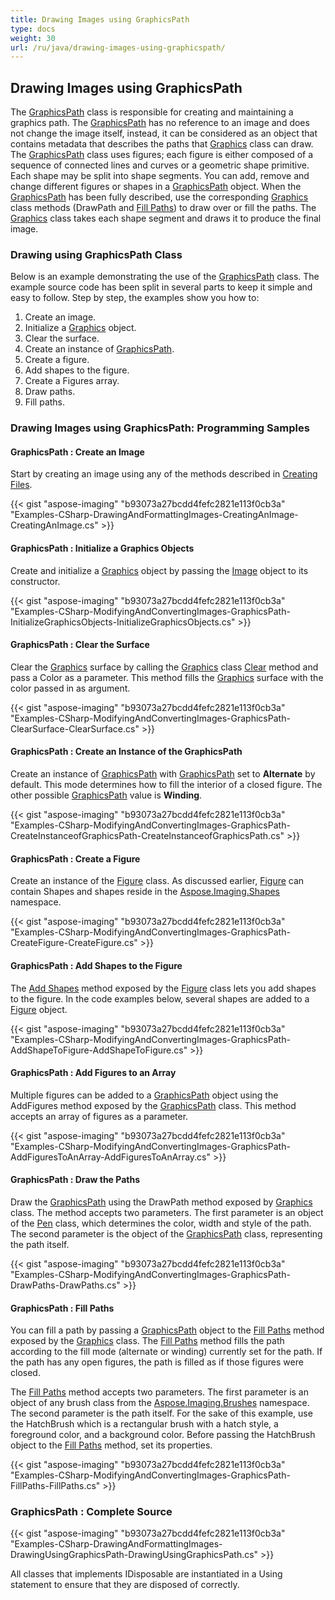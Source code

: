 ```yaml
---
title: Drawing Images using GraphicsPath
type: docs
weight: 30
url: /ru/java/drawing-images-using-graphicspath/
---
```


## **Drawing Images using GraphicsPath**
The [GraphicsPath](http://www.aspose.com/api/ru/net/imaging/aspose.imaging/graphicspath) class is responsible for creating and maintaining a graphics path. The [GraphicsPath](http://www.aspose.com/api/ru/net/imaging/aspose.imaging/graphicspath) has no reference to an image and does not change the image itself, instead, it can be considered as an object that contains metadata that describes the paths that [Graphics](http://www.aspose.com/api/search/ru/net/imaging/Graphics) class can draw. The [GraphicsPath](http://www.aspose.com/api/ru/net/imaging/aspose.imaging/graphicspath) class uses figures; each figure is either composed of a sequence of connected lines and curves or a geometric shape primitive. Each shape may be split into shape segments. You can add, remove and change different figures or shapes in a [GraphicsPath](http://www.aspose.com/api/ru/net/imaging/aspose.imaging/graphicspath) object. When the [GraphicsPath](http://www.aspose.com/api/ru/net/imaging/aspose.imaging/graphicspath) has been fully described, use the corresponding [Graphics](http://www.aspose.com/api/search/ru/net/imaging/Graphics) class methods (DrawPath and [Fill Paths](http://www.aspose.com/api/ru/net/imaging/aspose.imaging/graphics/methods/fillpath)) to draw over or fill the paths. The [Graphics](http://www.aspose.com/api/search/ru/net/imaging/Graphics) class takes each shape segment and draws it to produce the final image.
### **Drawing using GraphicsPath Class**
Below is an example demonstrating the use of the [GraphicsPath](http://www.aspose.com/api/ru/net/imaging/aspose.imaging/graphicspath) class. The example source code has been split in several parts to keep it simple and easy to follow. Step by step, the examples show you how to:

1. Create an image.
1. Initialize a [Graphics](http://www.aspose.com/api/search/ru/net/imaging/Graphics) object.
1. Clear the surface.
1. Create an instance of [GraphicsPath](http://www.aspose.com/api/ru/net/imaging/aspose.imaging/graphicspath).
1. Create a figure.
1. Add shapes to the figure.
1. Create a Figures array.
1. Draw paths.
1. Fill paths.
### **Drawing Images using GraphicsPath: Programming Samples**
#### **GraphicsPath : Create an Image**
Start by creating an image using any of the methods described in [Creating Files](http://www.aspose.com/docs/display/imagingnet/Drawing+and+Formatting+Images#DrawingandFormattingImages-CreatingImageFiles).

{{< gist "aspose-imaging" "b93073a27bcdd4fefc2821e113f0cb3a" "Examples-CSharp-DrawingAndFormattingImages-CreatingAnImage-CreatingAnImage.cs" >}}


#### **GraphicsPath : Initialize a Graphics Objects**
Create and initialize a [Graphics](http://www.aspose.com/api/search/ru/net/imaging/Graphics) object by passing the [Image](http://www.aspose.com/api/ru/net/imaging/aspose.imaging/image) object to its constructor.

{{< gist "aspose-imaging" "b93073a27bcdd4fefc2821e113f0cb3a" "Examples-CSharp-ModifyingAndConvertingImages-GraphicsPath-InitializeGraphicsObjects-InitializeGraphicsObjects.cs" >}}


#### **GraphicsPath : Clear the Surface**
Clear the [Graphics](http://www.aspose.com/api/search/ru/net/imaging/Graphics) surface by calling the [Graphics](http://www.aspose.com/api/search/ru/net/imaging/Graphics) class [Clear](http://www.aspose.com/api/ru/net/imaging/aspose.imaging/graphics/methods/clear) method and pass a Color as a parameter. This method fills the [Graphics](http://www.aspose.com/api/search/ru/net/imaging/Graphics) surface with the color passed in as argument.

{{< gist "aspose-imaging" "b93073a27bcdd4fefc2821e113f0cb3a" "Examples-CSharp-ModifyingAndConvertingImages-GraphicsPath-ClearSurface-ClearSurface.cs" >}}


#### **GraphicsPath : Create an Instance of the GraphicsPath**
Create an instance of [GraphicsPath](http://www.aspose.com/api/ru/net/imaging/aspose.imaging/graphicspath) with [GraphicsPath](http://www.aspose.com/api/ru/net/imaging/aspose.imaging/graphicspath) set to **Alternate** by default. This mode determines how to fill the interior of a closed figure. The other possible [GraphicsPath](http://www.aspose.com/api/ru/net/imaging/aspose.imaging/graphicspath) value is **Winding**.

{{< gist "aspose-imaging" "b93073a27bcdd4fefc2821e113f0cb3a" "Examples-CSharp-ModifyingAndConvertingImages-GraphicsPath-CreateInstanceofGraphicsPath-CreateInstanceofGraphicsPath.cs" >}}


#### **GraphicsPath : Create a Figure**
Create an instance of the [Figure](http://www.aspose.com/api/ru/net/imaging/aspose.imaging/figure) class. As discussed earlier, [Figure](http://www.aspose.com/api/ru/net/imaging/aspose.imaging/figure) can contain Shapes and shapes reside in the [Aspose.Imaging.Shapes](http://www.aspose.com/docs/display/imagingnet/Aspose.Imaging.Shapes+namespace) namespace.

{{< gist "aspose-imaging" "b93073a27bcdd4fefc2821e113f0cb3a" "Examples-CSharp-ModifyingAndConvertingImages-GraphicsPath-CreateFigure-CreateFigure.cs" >}}


#### **GraphicsPath : Add Shapes to the Figure**
The [Add Shapes](http://www.aspose.com/api/ru/net/imaging/aspose.imaging/figure/methods/addshapes) method exposed by the [Figure](http://www.aspose.com/api/ru/net/imaging/aspose.imaging/figure) class lets you add shapes to the figure. In the code examples below, several shapes are added to a [Figure](http://www.aspose.com/api/ru/net/imaging/aspose.imaging/figure) object.

{{< gist "aspose-imaging" "b93073a27bcdd4fefc2821e113f0cb3a" "Examples-CSharp-ModifyingAndConvertingImages-GraphicsPath-AddShapeToFigure-AddShapeToFigure.cs" >}}


#### **GraphicsPath : Add Figures to an Array**
Multiple figures can be added to a [GraphicsPath](http://www.aspose.com/api/ru/net/imaging/aspose.imaging/graphicspath) object using the AddFigures method exposed by the [GraphicsPath](http://www.aspose.com/api/ru/net/imaging/aspose.imaging/graphicspath) class. This method accepts an array of figures as a parameter.

{{< gist "aspose-imaging" "b93073a27bcdd4fefc2821e113f0cb3a" "Examples-CSharp-ModifyingAndConvertingImages-GraphicsPath-AddFiguresToAnArray-AddFiguresToAnArray.cs" >}}


#### **GraphicsPath : Draw the Paths**
Draw the [GraphicsPath](http://www.aspose.com/api/ru/net/imaging/aspose.imaging/graphicspath) using the DrawPath method exposed by [Graphics](http://www.aspose.com/api/search/ru/net/imaging/Graphics) class. The method accepts two parameters. The first parameter is an object of the [Pen](http://www.aspose.com/api/ru/net/imaging/aspose.imaging/pen) class, which determines the color, width and style of the path. The second parameter is the object of the [GraphicsPath](http://www.aspose.com/api/ru/net/imaging/aspose.imaging/graphicspath) class, representing the path itself.

{{< gist "aspose-imaging" "b93073a27bcdd4fefc2821e113f0cb3a" "Examples-CSharp-ModifyingAndConvertingImages-GraphicsPath-DrawPaths-DrawPaths.cs" >}}


#### **GraphicsPath : Fill Paths**
You can fill a path by passing a [GraphicsPath](http://www.aspose.com/api/ru/net/imaging/aspose.imaging/graphicspath) object to the [Fill Paths](http://www.aspose.com/api/ru/net/imaging/aspose.imaging/graphics/methods/fillpath) method exposed by the [Graphics](http://www.aspose.com/api/search/ru/net/imaging/Graphics) class. The [Fill Paths](http://www.aspose.com/api/ru/net/imaging/aspose.imaging/graphics/methods/fillpath) method fills the path according to the fill mode (alternate or winding) currently set for the path. If the path has any open figures, the path is filled as if those figures were closed.

The [Fill Paths](http://www.aspose.com/api/ru/net/imaging/aspose.imaging/graphics/methods/fillpath) method accepts two parameters. The first parameter is an object of any brush class from the [Aspose.Imaging.Brushes](http://www.aspose.com/docs/display/imagingnet/Aspose.Imaging.Brushes+namespace) namespace. The second parameter is the path itself. For the sake of this example, use the HatchBrush which is a rectangular brush with a hatch style, a foreground color, and a background color. Before passing the HatchBrush object to the [Fill Paths](http://www.aspose.com/api/ru/net/imaging/aspose.imaging/graphics/methods/fillpath) method, set its properties.

{{< gist "aspose-imaging" "b93073a27bcdd4fefc2821e113f0cb3a" "Examples-CSharp-ModifyingAndConvertingImages-GraphicsPath-FillPaths-FillPaths.cs" >}}


### **GraphicsPath : Complete Source**
{{< gist "aspose-imaging" "b93073a27bcdd4fefc2821e113f0cb3a" "Examples-CSharp-DrawingAndFormattingImages-DrawingUsingGraphicsPath-DrawingUsingGraphicsPath.cs" >}}


All classes that implements IDisposable are instantiated in a Using statement to ensure that they are disposed of correctly.
